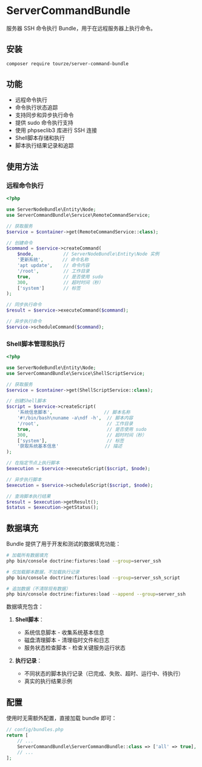 # ServerCommandBundle

服务器 SSH 命令执行 Bundle，用于在远程服务器上执行命令。

## 安装

```bash
composer require tourze/server-command-bundle
```

## 功能

- 远程命令执行
- 命令执行状态追踪
- 支持同步和异步执行命令
- 提供 sudo 命令执行支持
- 使用 phpseclib3 库进行 SSH 连接
- Shell脚本存储和执行
- 脚本执行结果记录和追踪

## 使用方法

### 远程命令执行

```php
<?php

use ServerNodeBundle\Entity\Node;
use ServerCommandBundle\Service\RemoteCommandService;

// 获取服务
$service = $container->get(RemoteCommandService::class);

// 创建命令
$command = $service->createCommand(
    $node,           // ServerNodeBundle\Entity\Node 实例
    '更新系统',       // 命令名称
    'apt update',    // 命令内容
    '/root',         // 工作目录
    true,            // 是否使用 sudo
    300,             // 超时时间（秒）
    ['system']       // 标签
);

// 同步执行命令
$result = $service->executeCommand($command);

// 异步执行命令
$service->scheduleCommand($command);
```

### Shell脚本管理和执行

```php
<?php

use ServerNodeBundle\Entity\Node;
use ServerCommandBundle\Service\ShellScriptService;

// 获取服务
$service = $container->get(ShellScriptService::class);

// 创建Shell脚本
$script = $service->createScript(
    '系统信息脚本',                   // 脚本名称
    '#!/bin/bash\nuname -a\ndf -h',  // 脚本内容
    '/root',                         // 工作目录
    true,                            // 是否使用 sudo
    300,                             // 超时时间（秒）
    ['system'],                      // 标签
    '获取系统基本信息'                 // 描述
);

// 在指定节点上执行脚本
$execution = $service->executeScript($script, $node);

// 异步执行脚本
$execution = $service->scheduleScript($script, $node);

// 查询脚本执行结果
$result = $execution->getResult();
$status = $execution->getStatus();
```

## 数据填充

Bundle 提供了用于开发和测试的数据填充功能：

```bash
# 加载所有数据填充
php bin/console doctrine:fixtures:load --group=server_ssh

# 仅加载脚本数据，不加载执行记录
php bin/console doctrine:fixtures:load --group=server_ssh_script 

# 追加数据（不清除现有数据）
php bin/console doctrine:fixtures:load --append --group=server_ssh
```

数据填充包含：

1. **Shell脚本**：
   - 系统信息脚本 - 收集系统基本信息
   - 磁盘清理脚本 - 清理临时文件和日志
   - 服务状态检查脚本 - 检查关键服务运行状态

2. **执行记录**：
   - 不同状态的脚本执行记录（已完成、失败、超时、运行中、待执行）
   - 真实的执行结果示例

## 配置

使用时无需额外配置，直接加载 bundle 即可：

```php
// config/bundles.php
return [
    // ...
    ServerCommandBundle\ServerCommandBundle::class => ['all' => true],
    // ...
];
```
